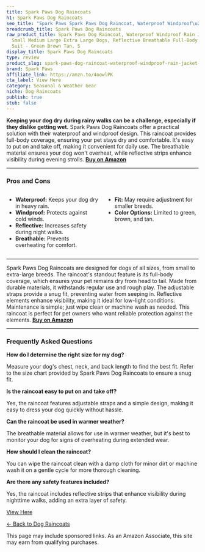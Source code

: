 ```yaml
---
title: Spark Paws Dog Raincoats
h1: Spark Paws Dog Raincoats
seo_title: "Spark Paws Spark Paws Dog Raincoat, Waterproof Windproof\u2026"
breadcrumb_title: Spark Paws Dog Raincoats
raw_product_title: Spark Paws Dog Raincoat, Waterproof Windproof Rain Jacket, for
  Small Medium Large Extra Large Dogs, Reflective Breathable Full-Body Coverage Dry
  Suit - Green Brown Tan, S
display_title: Spark Paws Dog Raincoats
type: review
product_slug: spark-paws-dog-raincoat-waterproof-windproof-rain-jacket-for-small-medi-61fd44e3
brand: Spark Paws
affiliate_link: https://amzn.to/4oowlPK
cta_label: View Here
category: Seasonal & Weather Gear
niche: Dog Raincoats
publish: true
stub: false
---
```


<div id="intro" class="full-width">
  <p><strong>Keeping your dog dry during rainy walks can be a challenge, especially if they dislike getting wet.</strong> Spark Paws Dog Raincoats offer a practical solution with their waterproof and windproof design. This raincoat provides full-body coverage, ensuring your pet stays dry and comfortable. It's easy to put on and take off, making it convenient for daily use. The breathable material ensures your dog won't overheat, while reflective strips enhance visibility during evening strolls. <a href="https://amzn.to/4oowlPK" rel="nofollow sponsored noopener" target="_blank"><strong>Buy on Amazon</strong></a></p>
</div>

<hr />
<h3 id="pros-cons">Pros and Cons</h3>
<div class="pc-grid" style="display:grid;grid-template-columns:1fr 1fr;gap:16px;">
  <ul>
    <li><strong>Waterproof:</strong> Keeps your dog dry in heavy rain.</li>
    <li><strong>Windproof:</strong> Protects against cold winds.</li>
    <li><strong>Reflective:</strong> Increases safety during night walks.</li>
    <li><strong>Breathable:</strong> Prevents overheating for comfort.</li>
  </ul>
  <ul>
    <li><strong>Fit:</strong> May require adjustment for smaller breeds.</li>
    <li><strong>Color Options:</strong> Limited to green, brown, and tan.</li>
  </ul>
</div>
<hr />

<div class="full-width">
  <p>Spark Paws Dog Raincoats are designed for dogs of all sizes, from small to extra-large breeds. The raincoat's standout feature is its full-body coverage, which ensures your pet remains dry from head to tail. Made from durable materials, it withstands regular use and rough play. The adjustable straps provide a snug fit, preventing water from seeping in. Reflective elements enhance visibility, making it ideal for low-light conditions. Maintenance is simple; just wipe clean or machine wash as needed. This raincoat is perfect for pet owners who want reliable protection against the elements. <a href="https://amzn.to/4oowlPK" rel="nofollow sponsored noopener" target="_blank"><strong>Buy on Amazon</strong></a></p>
</div>

<hr />
<h3 id="faqs">Frequently Asked Questions</h3>

<p><strong>How do I determine the right size for my dog?</strong></p>
<p>Measure your dog's chest, neck, and back length to find the best fit. Refer to the size chart provided by Spark Paws Dog Raincoats to ensure a snug fit.</p>

<p><strong>Is the raincoat easy to put on and take off?</strong></p>
<p>Yes, the raincoat features adjustable straps and a simple design, making it easy to dress your dog quickly without hassle.</p>

<p><strong>Can the raincoat be used in warmer weather?</strong></p>
<p>The breathable material allows for use in warmer weather, but it's best to monitor your dog for signs of overheating during extended wear.</p>

<p><strong>How should I clean the raincoat?</strong></p>
<p>You can wipe the raincoat clean with a damp cloth for minor dirt or machine wash it on a gentle cycle for more thorough cleaning.</p>

<p><strong>Are there any safety features included?</strong></p>
<p>Yes, the raincoat includes reflective strips that enhance visibility during nighttime walks, adding an extra layer of safety.</p>
<p><a class="btn" href="https://amzn.to/4oowlPK" target="_blank" rel="nofollow sponsored noopener">View Here</a></p>
<p><a href="/roundups/seasonal-weather-gear/dog-raincoats/">← Back to Dog Raincoats</a></p>
<aside class="disclosure">This page may include sponsored links. As an Amazon Associate, this site may earn from qualifying purchases.</aside>
